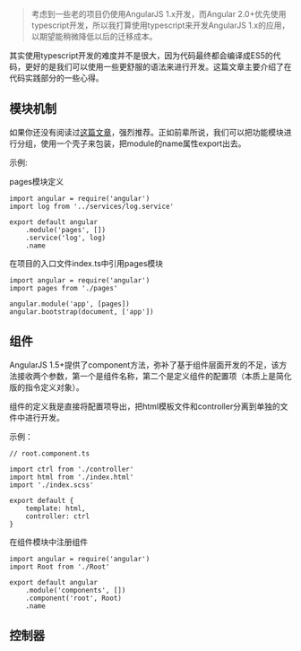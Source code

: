 

> 考虑到一些老的项目仍使用AngularJS 1.x开发，而Angular 2.0+优先使用typescript开发，所以我打算使用typescript来开发AngularJS 1.x的应用，以期望能稍微降低以后的迁移成本。 

其实使用typescript开发的难度并不是很大，因为代码最终都会编译成ES5的代码，更好的是我们可以使用一些更舒服的语法来进行开发。这篇文章主要介绍了在代码实践部分的一些心得。

## 模块机制

如果你还没有阅读过[这篇文章](https://github.com/xufei/blog/issues/29)，强烈推荐。正如前辈所说，我们可以把功能模块进行分组，使用一个壳子来包装，把module的name属性export出去。

示例:

pages模块定义

```
import angular = require('angular')
import log from '../services/log.service'

export default angular
	.module('pages', [])
	.service('log', log)
	.name
```

在项目的入口文件index.ts中引用pages模块

```
import angular = require('angular')
import pages from './pages'

angular.module('app', [pages])
angular.bootstrap(document, ['app'])
```

## 组件

AngularJS 1.5+提供了component方法，弥补了基于组件层面开发的不足，该方法接收两个参数，第一个是组件名称，第二个是定义组件的配置项（本质上是简化版的指令定义对象）。

组件的定义我是直接将配置项导出，把html模板文件和controller分离到单独的文件中进行开发。

示例：

```
// root.component.ts

import ctrl from './controller'
import html from './index.html'
import './index.scss'

export default {
	template: html,
	controller: ctrl
}
````

在组件模块中注册组件

```
import angular = require('angular')
import Root from './Root'

export default angular
	.module('components', [])
	.component('root', Root)
	.name
```

## 控制器




